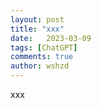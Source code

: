 ```yaml
---
layout: post
title: "xxx"
date:   2023-03-09
tags: [ChatGPT]
comments: true
author: wshzd
---
```


xxx